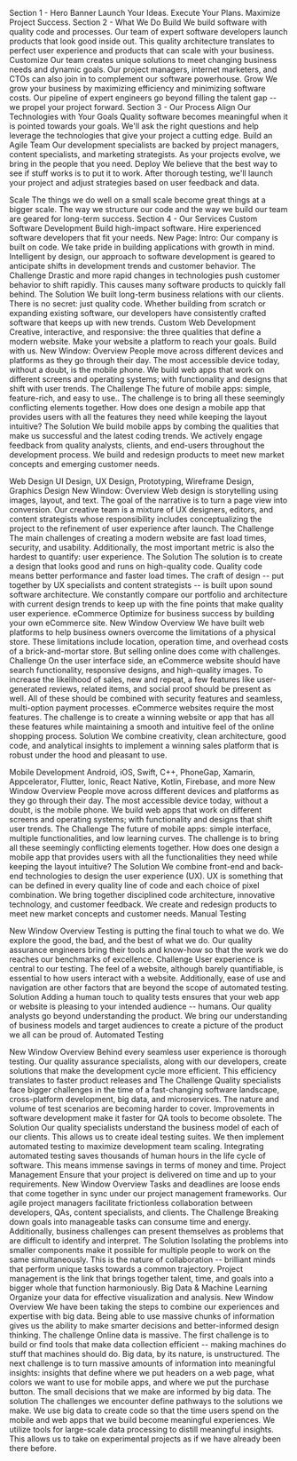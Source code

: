 Section 1 - Hero Banner
Launch Your Ideas. Execute Your Plans. Maximize Project Success.
Section 2 - What We Do
    Build
We build software with quality code and processes. Our team of expert software developers launch products that look good inside out. This quality architecture translates to perfect user experience and products that can scale with your business.
Customize
Our team creates unique solutions to meet changing business needs and dynamic goals. Our project managers, internet marketers, and CTOs can also join in to complement our software powerhouse.
Grow
We grow your business by maximizing efficiency and minimizing software costs. Our pipeline of expert engineers go beyond filling the talent gap -- we propel your project forward.
Section 3 - Our Process
Align Our Technologies with Your Goals
Quality software becomes meaningful when it is pointed towards your goals. We'll ask the right questions and help leverage the technologies that give your project a cutting edge.
Build an Agile Team
Our development specialists are backed by project managers, content specialists, and marketing strategists. As your projects evolve, we bring in the people that you need.
Deploy
We believe that the best way to see if stuff works is to put it to work. After thorough testing, we'll launch your project and adjust strategies based on user feedback and data.

Scale
The things we do well on a small scale become great things at a bigger scale. The way we structure our code and the way we build our team are geared for long-term success.
Section 4 - Our Services
Custom Software Development
Build high-impact software. Hire experienced software developers that fit your needs.
New Page:
Intro:
Our company is built on code. We take pride in building applications with growth in mind. Intelligent by design, our approach to software development is geared to anticipate shifts in development trends and customer behavior.
The Challenge
Drastic and more rapid changes in technologies push customer behavior to shift rapidly. This causes many software products to quickly fall behind. 
The Solution
We built long-term business relations with our clients. There is no secret: just quality code. Whether building from scratch or expanding existing software, our developers have consistently crafted software that keeps up with new trends.
Custom Web Development
Creative, interactive, and responsive: the three qualities that define a modern website. Make your website a platform to reach your goals. Build with us.
New Window:
Overview
People move across different devices and platforms as they go through their day. The most accessible device today, without a doubt, is the mobile phone. We build web apps that work on different screens and operating systems; with functionality and designs that shift with user trends.
The Challenge
The future of mobile apps: simple, feature-rich, and easy to use.. The challenge is to bring all these seemingly conflicting elements together. How does one design a mobile app that provides users with all the features they need while keeping the layout intuitive?
The Solution
We build mobile apps by combing the qualities that make us successful and the latest coding trends. We actively engage feedback from quality analysts, clients, and end-users throughout the development process. We build and redesign products to meet new market concepts and emerging customer needs.

Web Design
UI Design, UX Design, Prototyping, Wireframe Design, Graphics Design
New Window:
Overview
Web design is storytelling using images, layout, and text. The goal of the narrative is to turn a page view into conversion. Our creative team is a mixture of UX designers, editors, and content strategists whose responsibility includes conceptualizing the project to the refinement of user experience after launch.
The Challenge
The main challenges of creating a modern website are fast load times, security, and usability. Additionally, the most important metric is also the hardest to quantify: user experience.
The Solution
The solution is to create a design that looks good and runs on high-quality code. Quality code means better performance and faster load times. The craft of design -- put together by UX specialists and content strategists -- is built upon sound software architecture.
We constantly compare our portfolio and architecture with current design trends to keep up with the fine points that make quality user experience.
eCommerce
Optimize for business success by building your own eCommerce site.
New Window
Overview
We have built web platforms to help business owners overcome the limitations of a physical store. These limitations include location, operation time, and overhead costs of a brick-and-mortar store. But selling online does come with challenges.
Challenge
On the user interface side, an eCommerce website should have search functionality, responsive designs, and high-quality images. To increase the likelihood of sales, new and repeat, a few features like user-generated reviews, related items, and social proof should be present as well. All of these should be combined with security features and seamless, multi-option payment processes.
eCommerce websites require the most features. The challenge is to create a winning website or app that has all these features while maintaining a smooth and intuitive feel of the online shopping process.
Solution
We combine creativity, clean architecture, good code, and analytical insights to implement a winning sales platform that is robust under the hood and pleasant to use.

 Mobile Development
Android, iOS, Swift, C++, PhoneGap, Xamarin, Appcelerator, Flutter, Ionic, React Native, Kotlin, Firebase, and more
New Window
Overview
People move across different devices and platforms as they go through their day. The most accessible device today, without a doubt, is the mobile phone. We build web apps that work on different screens and operating systems; with functionality and designs that shift user trends.
The Challenge
The future of mobile apps: simple interface, multiple functionalities, and low learning curves. The challenge is to bring all these seemingly conflicting elements together. How does one design a mobile app that provides users with all the functionalities they need while keeping the layout intuitive?
The Solution
We combine front-end and back-end technologies to design the user experience (UX). UX is something that can be defined in every quality line of code and each choice of pixel combination. We bring together disciplined code architecture, innovative technology, and customer feedback. We create and redesign products to meet new market concepts and customer needs.
Manual Testing
 
New Window
Overview
Testing is putting the final touch to what we do. We explore the good, the bad, and the best of what we do. Our quality assurance engineers bring their tools and know-how so that the work we do reaches our benchmarks of excellence.
Challenge
User experience is central to our testing. The feel of a website, although barely quantifiable, is essential to how users interact with a website. Additionally, ease of use and navigation are other factors that are beyond the scope of automated testing.
Solution
Adding a human touch to quality tests ensures that your web app or website is pleasing to your intended audience -- humans. Our quality analysts go beyond understanding the product. We bring our understanding of business models and target audiences to create a picture of the product we all can be proud of.
Automated Testing
 
New Window
Overview
Behind every seamless user experience is thorough testing. Our quality assurance specialists, along with our developers, create solutions that make the development cycle more efficient. This efficiency translates to faster product releases and
The Challenge
Quality specialists face bigger challenges in the time of a fast-changing software landscape, cross-platform development, big data, and microservices. The nature and volume of test scenarios are becoming harder to cover. Improvements in software development make it faster for QA tools to become obsolete.
The Solution
Our quality specialists understand the business model of each of our clients. This allows us to create ideal testing suites. We then implement automated testing to maximize development team scaling. Integrating automated testing saves thousands of human hours in the life cycle of software. This means immense savings in terms of money and time.
Project Management
Ensure that your project is delivered on time and up to your requirements.
New Window
Overview
Tasks and deadlines are loose ends that come together in sync under our project management frameworks. Our agile project managers facilitate frictionless collaboration between developers, QAs, content specialists, and clients.
The Challenge
Breaking down goals into manageable tasks can consume time and energy. Additionally, business challenges can present themselves as problems that are difficult to identify and interpret.
The Solution
Isolating the problems into smaller components make it possible for multiple people to work on the same simultaneously. This is the nature of collaboration -- brilliant minds that perform unique tasks towards a common trajectory. Project management is the link that brings together talent, time, and goals into a bigger whole that function harmoniously.
 Big Data & Machine Learning
Organize your data for effective visualization and analysis.
New Window
Overview
We have been taking the steps to combine our experiences and expertise with big data. Being able to use massive chunks of information gives us the ability to make smarter decisions and better-informed design thinking.
The challenge
Online data is massive. The first challenge is to build or find tools that make data collection efficient -- making machines do stuff that machines should do.
Big data, by its nature, is unstructured. The next challenge is to turn massive amounts of information into meaningful insights: insights that define where we put headers on a web page, what colors we want to use for mobile apps, and where we put the purchase button. The small decisions that we make are informed by big data.
The solution
The challenges we encounter define pathways to the solutions we make. We use big data to create code so that the time users spend on the mobile and web apps that we build become meaningful experiences.
We utilize tools for large-scale data processing to distill meaningful insights. This allows us to take on experimental projects as if we have already been there before.




